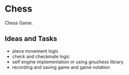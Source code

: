 # Chess
Chess Game.

## Ideas and Tasks
- piece movement logic
- check and checkmate logic
- self engine implementation or using gnuchess library
- recording and saving game and game notation